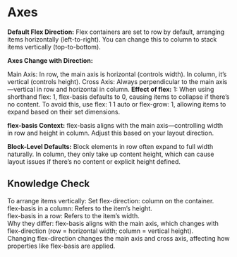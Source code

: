 # Axes
**Default Flex Direction:** Flex containers are set to row by default, arranging items horizontally (left-to-right). You can change this to column to stack items vertically (top-to-bottom).

**Axes Change with Direction:**

Main Axis: In row, the main axis is horizontal (controls width). In column, it’s vertical (controls height).
Cross Axis: Always perpendicular to the main axis—vertical in row and horizontal in column.
**Effect of flex:** 1: When using shorthand flex: 1, flex-basis defaults to 0, causing items to collapse if there’s no content. To avoid this, use flex: 1 1 auto or flex-grow: 1, allowing items to expand based on their set dimensions.

**flex-basis Context:** flex-basis aligns with the main axis—controlling width in row and height in column. Adjust this based on your layout direction.

**Block-Level Defaults:** Block elements in row often expand to full width naturally. In column, they only take up content height, which can cause layout issues if there’s no content or explicit height defined.
## Knowledge Check 
To arrange items vertically: Set flex-direction: column on the container. <br>
flex-basis in a column: Refers to the item’s height.<br>
flex-basis in a row: Refers to the item’s width.<br>
Why they differ: flex-basis aligns with the main axis, which changes with flex-direction (row = horizontal width; column = vertical height).<br>
Changing flex-direction changes the main axis and cross axis, affecting how properties like flex-basis are applied.<br>
